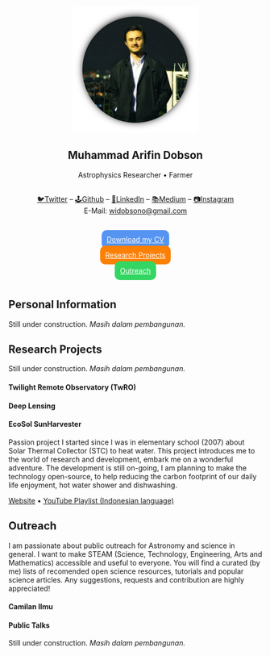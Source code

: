 <div align="center">
<img width="250" src="assets/profile.png">
<br>
<h2>Muhammad Arifin Dobson</h2>
Astrophysics Researcher • Farmer
<p style="margin-top: 30px;margin-bottom:40px;">
<a href="https://twitter.com/widobsono" target="_blank">🐦Twitter</a> –
<a href="https://github.com/widobsono" target="_blank">🕹️Github</a> –
<a href="https://www.linkedin.com/in/arifindobson/" target="_blank">👔LinkedIn</a> – <a href="https://medium.com/@widobsono" target="_blank">📚Medium</a>
– <a href="https://www.instagram.com/widobsono/" target="_blank">📷Instagram</a>
<br>E-Mail:
<a href="mailto:widobsono@gmail.com" target="_blank">widobsono@gmail.com</a></p>

<a href="assets/cv_arifin_202105.pdf" style="background: #5694f1; color: white; padding: 10px; border-radius:10px; margin:5px;">Download my CV</a>

<a href="#research-projects" style="background: #fc8003; color: white; padding: 10px; border-radius:10px; margin:5px;">Research Projects</a>

<a href="#outreach" style="background: #33d662; color: white; padding: 10px; border-radius:10px; margin:5px;">Outreach</a>
<br><br>
</div>

## Personal Information

Still under construction. _Masih dalam pembangunan._

## Research Projects

Still under construction. _Masih dalam pembangunan._

#### Twilight Remote Observatory (TwRO)

#### Deep Lensing

#### EcoSol SunHarvester

Passion project I started since I was in elementary school (2007) about Solar Thermal Collector (STC) to heat water. This project introduces me to the world of research and development, embark me on a wonderful adventure. The development is still on-going, I am planning to make the technology open-source, to help reducing the carbon footprint of our daily life enjoyment, hot water shower and dishwashing.

[Website](https://ecosol.id) • [YouTube Playlist (Indonesian language)](https://www.youtube.com/playlist?list=PLQ_8ZsC5aVAFmmDcpj5l_m5RKfCF4RrZ_)

## Outreach

I am passionate about public outreach for Astronomy and science in general. I want to make STEAM (Science, Technology, Engineering, Arts and Mathematics) accessible and useful to everyone. You will find a curated (by me) lists of recomended open science resources, tutorials and popular science articles. Any suggestions, requests and contribution are highly appreciated!

#### Camilan Ilmu

#### Public Talks

Still under construction. _Masih dalam pembangunan._
